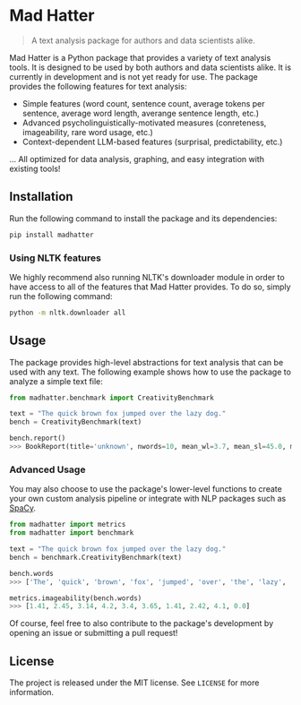 # Mad Hatter

> A text analysis package for authors and data scientists alike.

Mad Hatter is a Python package that provides a variety of text analysis tools. It is designed to be used by both authors and data scientists alike. It is currently in development and is not yet ready for use. The package provides the following features for text analysis:

- Simple features (word count, sentence count, average tokens per sentence, average word length, averange sentence length, etc.)
- Advanced psycholinguistically-motivated measures (conreteness, imageability, rare word usage, etc.)
- Context-dependent LLM-based features (surprisal, predictability, etc.)
  
... All optimized for data analysis, graphing, and easy integration with existing tools!

## Installation

Run the following command to install the package and its dependencies:

```bash
pip install madhatter
```

### Using NLTK features

We highly recommend also running NLTK's downloader module in order to have access to all of the features that Mad Hatter provides. To do so, simply run the following command:

```bash
python -m nltk.downloader all
```

## Usage

The package provides high-level abstractions for text analysis that can be used with any text. The following example shows how to use the package to analyze a simple text file:

```python
from madhatter.benchmark import CreativityBenchmark

text = "The quick brown fox jumped over the lazy dog."
bench = CreativityBenchmark(text)

bench.report()
>>> BookReport(title='unknown', nwords=10, mean_wl=3.7, mean_sl=45.0, mean_tokenspersent=10.0, prop_contentwords=0.1, mean_conc=4.0633333333333335, mean_img=5.359999999999999, mean_freq=-1.6792249660842167, prop_pos={'ADJ': 0.2, 'NOUN': 0.3, 'VERB': 0.1}, surprisal=None, predictability=None)
```

### Advanced Usage

You may also choose to use the package's lower-level functions to create your own custom analysis pipeline or integrate with NLP packages such as [SpaCy](https://github.com/explosion/spaCy).

```python
from madhatter import metrics
from madhatter import benchmark

text = "The quick brown fox jumped over the lazy dog."
bench = benchmark.CreativityBenchmark(text)

bench.words
>>> ['The', 'quick', 'brown', 'fox', 'jumped', 'over', 'the', 'lazy', 'dog', '.']

metrics.imageability(bench.words)
>>> [1.41, 2.45, 3.14, 4.2, 3.4, 3.65, 1.41, 2.42, 4.1, 0.0]
```

Of course, feel free to also contribute to the package's development by opening an issue or submitting a pull request!

## License

The project is released under the MIT license. See `LICENSE` for more information.